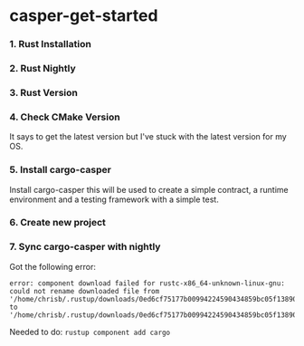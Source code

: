 # casper-get-started

### 1. Rust Installation

### 2. Rust Nightly

### 3. Rust Version

### 4. Check CMake Version

It says to get the latest version but I've stuck with the latest version for my OS.

### 5. Install cargo-casper

Install cargo-casper this will be used to create a simple contract, a runtime environment and a testing framework with a simple test.

### 6. Create new project

### 7. Sync cargo-casper with nightly

Got the following error:
```
error: component download failed for rustc-x86_64-unknown-linux-gnu: could not rename downloaded file from '/home/chrisb/.rustup/downloads/0ed6cf75177b00994224590434859bc05f13890dba51d18f97456b4a9fa32161.partial' to '/home/chrisb/.rustup/downloads/0ed6cf75177b00994224590434859bc05f13890dba51d18f97456b4a9fa32161'
```
Needed to do:
```rustup component add cargo```
